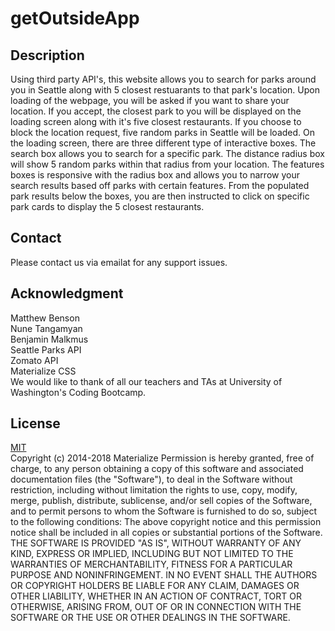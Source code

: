 # getOutsideApp

## Description
Using third party API's, this website allows you to search for parks around you in Seattle along with 5 closest restuarants to that park's location. Upon loading of the webpage, you will be asked if you want to share your location. If you accept, the closest park to you will be displayed on the loading screen along with it's five closest restaurants. If you choose to block the location request, five random parks in Seattle will be loaded. On the loading screen, there are three different type of interactive boxes. The search box allows you to search for a specific park. The distance radius box will show 5 random parks within that radius from your location. The features boxes is responsive with the radius box and allows you to narrow your search results based off parks with certain features. From the populated park results below the boxes, you are then instructed to click on specific park cards to display the 5 closest restaurants. 
## Contact
Please contact us via emailat for any support issues.

## Acknowledgment
Matthew Benson <br>
Nune Tangamyan<br>
Benjamin Malkmus<br>
Seattle Parks API<br>
Zomato API<br>
Materialize CSS<br>
We would like to thank of all our teachers and TAs at University of Washington's Coding Bootcamp. 

## License
[MIT](https://choosealicense.com/licenses/mit/)<br>
Copyright (c) 2014-2018 Materialize
Permission is hereby granted, free of charge, to any person obtaining a copy
of this software and associated documentation files (the "Software"), to deal
in the Software without restriction, including without limitation the rights
to use, copy, modify, merge, publish, distribute, sublicense, and/or sell
copies of the Software, and to permit persons to whom the Software is
furnished to do so, subject to the following conditions:
The above copyright notice and this permission notice shall be included in all
copies or substantial portions of the Software.
THE SOFTWARE IS PROVIDED "AS IS", WITHOUT WARRANTY OF ANY KIND, EXPRESS OR
IMPLIED, INCLUDING BUT NOT LIMITED TO THE WARRANTIES OF MERCHANTABILITY,
FITNESS FOR A PARTICULAR PURPOSE AND NONINFRINGEMENT. IN NO EVENT SHALL THE
AUTHORS OR COPYRIGHT HOLDERS BE LIABLE FOR ANY CLAIM, DAMAGES OR OTHER
LIABILITY, WHETHER IN AN ACTION OF CONTRACT, TORT OR OTHERWISE, ARISING FROM,
OUT OF OR IN CONNECTION WITH THE SOFTWARE OR THE USE OR OTHER DEALINGS IN THE
SOFTWARE.